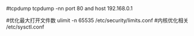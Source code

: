 #tcpdump
tcpdump -nn port 80 and host 192.168.0.1

#优化最大打开文件数
ulimit -n 65535
/etc/security/limits.conf
#内核优化相关
/etc/sysctl.conf
